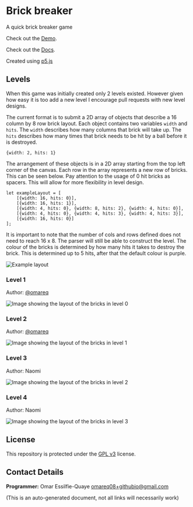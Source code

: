 # Brick breaker

A quick brick breaker game

Check out the [Demo](https://omareq.github.io/brick-breaker/).

Check out the [Docs](https://omareq.github.io/brick-breaker/docs/).

Created using [p5.js](https://p5js.org/)

## Levels

When this game was initially created only 2 levels existed.  However given how
easy it is too add a new level I encourage pull requests with new level designs.

The current format is to submit a 2D array of objects that describe a 16 column
by 8 row brick layout.  Each object contains two variables ```width``` and
```hits```.  The ```width``` describes how many columns that brick will take up.
The ```hits``` describes how many times that brick needs to be hit by a ball
before it is destroyed.

```
{width: 2, hits: 1}
```

The arrangement of these objects is in a 2D array starting from the top left
corner of the canvas.  Each row in the array represents a new row of bricks.
This can be seen below.  Pay attention to the usage of 0 hit bricks as spacers.
This will allow for more flexibility in level design.

```
let exampleLayout = [
    [{width: 16, hits: 0}],
    [{width: 16, hits: 1}],
    [{width: 4, hits: 0}, {width: 8, hits: 2}, {width: 4, hits: 0}],
    [{width: 4, hits: 0}, {width: 4, hits: 3}, {width: 4, hits: 3}],
    [{width: 16, hits: 0}]
];
```

It is important to note that the number of cols and rows defined does not need
to reach 16 x 8.  The parser will still be able to construct the level.  The
colour of the bricks is determined by how many hits it takes to destroy the
brick.  This is determined up to 5 hits, after that the default colour is
purple.

![Example layout](https://omareq.github.io/brick-breaker/imgs/example-layout.png)

### Level 1

Author: [@omareq](https://github.com/omareq)

![Image showing the layout of the bricks in level 0](https://omareq.github.io/brick-breaker/imgs/layout0.png)

### Level 2

Author: [@omareq](https://github.com/omareq)

![Image showing the layout of the bricks in level 1](https://omareq.github.io/brick-breaker/imgs/layout1.png)

### Level 3

Author:  Naomi

![Image showing the layout of the bricks in level 2](https://omareq.github.io/brick-breaker/imgs/layout2.png)

### Level 4

Author:  Naomi

![Image showing the layout of the bricks in level 3](https://omareq.github.io/brick-breaker/imgs/layout3.png)

## License

This repository is protected under the [GPL v3](https://www.gnu.org/licenses/gpl-3.0.html) license.

## Contact Details
__Programmer:__ Omar Essilfie-Quaye [omareq08+githubio@gmail.com](mailto:omareq08+githubio@gmail.com?subject=Githubio%20Brick%20Breaker%20Game)


(This is an auto-generated document, not all links will necessarily work)